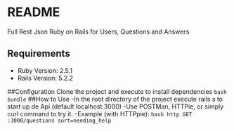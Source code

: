# README

Full Rest Json Ruby on Rails for Users, Questions and Answers

## Requirements
- Ruby Version: 2.5.1
- Rails Version: 5.2.2

##Configuration
	Clone the project and execute to install dependencies
	``` bash
	bundle
	``` 
##How to Use
	-In the root directory of the project execute rails s to start up de Api (default localhost:3000)
	-Use POSTMan, HTTPie, or simply curl command to try it.
	-Example (with HTTPpie):
		``` bash
		http GET :3000/questions sort=needing_help
		``` 

